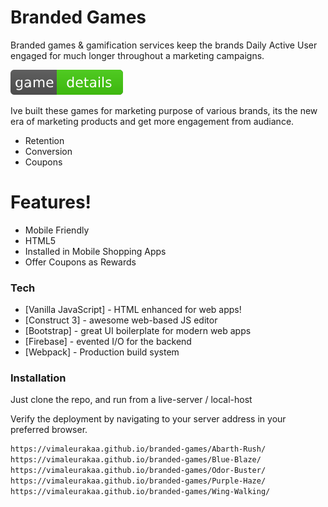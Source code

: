 # Branded Games

Branded games & gamification services keep the brands Daily Active User engaged for much longer throughout a marketing campaigns.

[![Build Status](https://raw.githubusercontent.com/vimaleurakaa/branded-games/master/screenshots/game.svg)](https://github.com/vimaleurakaa/product-games.git)

Ive built these games for marketing purpose of various brands, its the new era of marketing products and get more engagement from audiance.

- Retention
- Conversion
- Coupons

# Features!

- Mobile Friendly
- HTML5
- Installed in Mobile Shopping Apps
- Offer Coupons as Rewards

### Tech

- [Vanilla JavaScript] - HTML enhanced for web apps!
- [Construct 3] - awesome web-based JS editor
- [Bootstrap] - great UI boilerplate for modern web apps
- [Firebase] - evented I/O for the backend
- [Webpack] - Production build system

### Installation

Just clone the repo, and run from a live-server / local-host

Verify the deployment by navigating to your server address in your preferred browser.

```sh
https://vimaleurakaa.github.io/branded-games/Abarth-Rush/
https://vimaleurakaa.github.io/branded-games/Blue-Blaze/
https://vimaleurakaa.github.io/branded-games/Odor-Buster/
https://vimaleurakaa.github.io/branded-games/Purple-Haze/
https://vimaleurakaa.github.io/branded-games/Wing-Walking/
```
